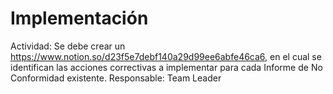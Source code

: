 # Implementación

Actividad: Se debe crear un https://www.notion.so/d23f5e7debf140a29d99ee6abfe46ca6, en el cual se identifican las acciones correctivas a implementar para cada Informe de No Conformidad existente.
Responsable: Team Leader